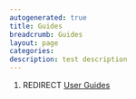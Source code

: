 ```yaml
---
autogenerated: true
title: Guides
breadcrumb: Guides
layout: page
categories: 
description: test description
---
```


1.  REDIRECT [User Guides](User_Guides)
